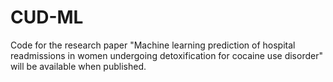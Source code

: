 # CUD-ML

Code for the research paper "Machine learning prediction of hospital readmissions in women undergoing detoxification for cocaine use disorder" will be available when published. 
